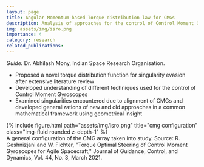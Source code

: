 ```yaml
---
layout: page
title: Angular Momentum-based Torque distribution law for CMGs
description: Analysis of approaches for the control of Control Moment Gyroscopes for avoidance of singularities, at ISRO.
img: assets/img/isro.png
importance: 4
category: research
related_publications: 
---
```

<i>Guide:</i> Dr. Abhilash Mony, Indian Space Research Organisation.
- Proposed a novel torque distribution function for singularity evasion after extensive literature review
- Developed understanding of different techniques used for the control of Control Moment Gyroscopes
- Examined singularities encountered due to alignment of CMGs and developed generalizations of new and old approaches in a common mathematical framework using geometrical insight

<div class="row">
    <div class="col-sm mt-3 mt-md-0">
        {% include figure.html path="assets/img/isro.png" title="cmg configuration" class="img-fluid rounded z-depth-1" %}
    </div>
</div>
<div class="caption">
    A general configuration of the CMG array taken into study. Source: R. Geshnizjani and W. Fichter, "Torque Optimal Steering of Control Moment Gyroscopes for Agile Spacecraft," Journal of Guidance, Control, and Dynamics, Vol. 44, No. 3, March 2021.
</div>